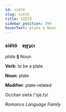 ```yaml
---
id: siëtö
slug: siëtö
title: SİËTÖ
sidebar_position: 394
hoverText: plate § Noun
---
```


### siëtö&emsp;<span kind="abugida">ɐɟɽʇcı</span>

*plate* **§** Noun

**Verb**: to be a plate

**Noun**: plate

**Modifier**: plate-related

Occitan sieta /'sje.tɔ/

*Romance Language Family*